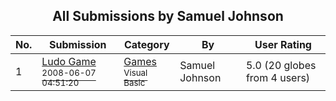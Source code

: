 ﻿<div align="center">

## All Submissions by Samuel Johnson

</div>

No.  | Submission | Category | By   | User Rating
---- | ---------- | -------- | ---- | -----------
1 | [Ludo Game<br /><sup>2008-06-07 04:51:20</sup>](https://github.com/Planet-Source-Code/samuel-johnson-ludo-game__1-70690) | [Games<br /><sup>Visual Basic</sup>](../ByCategory/games__1-38.md) | Samuel Johnson | 5.0 (20 globes from 4 users)
